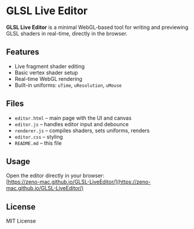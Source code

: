 # GLSL Live Editor

**GLSL Live Editor** is a minimal WebGL-based tool for writing and previewing GLSL shaders in real-time, directly in the browser.

## Features

- Live fragment shader editing
- Basic vertex shader setup
- Real-time WebGL rendering
- Built-in uniforms: `uTime`, `uResolution`, `uMouse`

## Files

- `editor.html` – main page with the UI and canvas  
- `editor.js` – handles editor input and debounce  
- `renderer.js` – compiles shaders, sets uniforms, renders  
- `editor.css` – styling  
- `README.md` – this file  

## Usage

Open the editor directly in your browser:  
[https://zeno-mac.github.io/GLSL-LiveEditor/](https://zeno-mac.github.io/GLSL-LiveEditor/)

## License

MIT License

